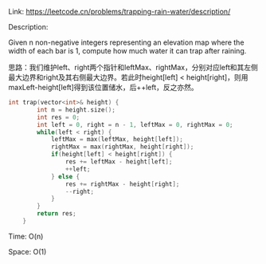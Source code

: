 Link: https://leetcode.cn/problems/trapping-rain-water/description/

Description:

Given n non-negative integers representing an elevation map where the width of each bar is 1, compute how much water it can trap after raining.

思路：我们维护left、right两个指针和leftMax、rightMax，分别对应left和其左侧最大边界和right及其右侧最大边界。若此时height[left] < height[right]，则用maxLeft-height[left]得到该位置储水，后++left，反之亦然。

```c++
int trap(vector<int>& height) {
        int n = height.size();
        int res = 0;
        int left = 0, right = n - 1, leftMax = 0, rightMax = 0;
        while(left < right) {
            leftMax = max(leftMax, height[left]);
            rightMax = max(rightMax, height[right]);
            if(height[left] < height[right]) {
                res += leftMax - height[left];
                ++left;
            } else {
                res += rightMax - height[right];
                --right;
            }
        }
        return res;
    }
```

Time: O(n)

Space: O(1)

